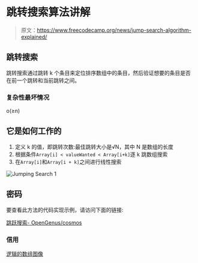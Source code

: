 # 跳转搜索算法讲解

> 原文：<https://www.freecodecamp.org/news/jump-search-algorithm-explained/>

## **跳转搜索**

跳转搜索通过跳转 k 个条目来定位排序数组中的条目，然后验证想要的条目是否在前一个跳转和当前跳转之间。

### 复杂性最坏情况

o(≥n)

## 它是如何工作的

1.  定义 k 的值，即跳转次数:最佳跳转大小是√N，其中 N 是数组的长度
2.  根据条件`Array[i] < valueWanted < Array[i+k]`逐 k 跳数组搜索
3.  在`Array[i]`和`Array[i + k]`之间进行线性搜索

![Jumping Search 1](img/e1bb52d606958ce67d5b9fdc68b2d98c.png)

## 密码

要查看此方法的代码实现示例，请访问下面的链接:

[跳跃搜索- OpenGenus/cosmos](https://github.com/OpenGenus/cosmos/tree/master/code/search/jump_search)

### 信用

[逻辑的数组图像](http://theoryofprogramming.com/2016/11/10/jump-search-algorithm/)
